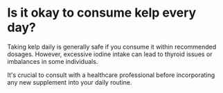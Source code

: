 # Is it okay to consume kelp every day?

Taking kelp daily is generally safe if you consume it within recommended dosages. However, excessive iodine intake can lead to thyroid issues or imbalances in some individuals.

It's crucial to consult with a healthcare professional before incorporating any new supplement into your daily routine.
